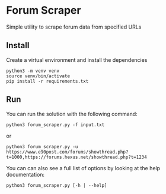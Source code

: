 # Forum Scraper
Simple utility to scrape forum data from specified URLs

## Install
Create a virtual environment and install the dependencies
```
python3 -m venv venv
source venv/bin/activate
pip install -r requirements.txt
```

## Run
You can run the solution with the following command:
```
python3 forum_scraper.py -f input.txt
```
or
```
python3 forum_scraper.py -u https://www.e90post.com/forums/showthread.php?t=1000,https://forums.hexus.net/showthread.php?t=1234
```

You can can also see a full list of options by looking at the help documentation:
```
python3 forum_scraper.py [-h | --help]
```
